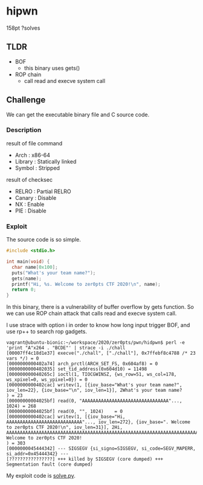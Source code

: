 # hipwn 
158pt ?solves

## TLDR
* BOF 
	* this binary uses gets() 
* ROP chain
	* call read and execve system call 

## Challenge
We can get the executable binary file and C source code.

### Description
result of file command
* Arch    : x86-64
* Library : Statically linked
* Symbol  : Stripped

result of checksec
* RELRO  : Partial RELRO
* Canary : Disable
* NX     : Enable
* PIE    : Disable

### Exploit 
The source code is so simple.
```c:main.c
#include <stdio.h>

int main(void) {
  char name[0x100];
  puts("What's your team name?");
  gets(name);
  printf("Hi, %s. Welcome to zer0pts CTF 2020!\n", name);
  return 0;
}
```

In this binary, there is a vulnerability of buffer overflow by gets function.
So we can use ROP chain attack that calls read and execve system call.

I use strace with option i in order to know how long input trigger BOF, and use rp++ to search rop gadgets.

```
vagrant@ubuntu-bionic:~/workspace/2020/zer0pts/pwn/hidpwn$ perl -e 'print "A"x264 . "BCDE"' | strace -i ./chall
[00007ff4c18d1e37] execve("./chall", ["./chall"], 0x7ffebf8c4788 /* 23 vars */) = 0
[0000000000402a74] arch_prctl(ARCH_SET_FS, 0x604af8) = 0
[0000000000402035] set_tid_address(0x604d10) = 11498
[000000000040265c] ioctl(1, TIOCGWINSZ, {ws_row=51, ws_col=178, ws_xpixel=0, ws_ypixel=0}) = 0
[0000000000402cac] writev(1, [{iov_base="What's your team name?", iov_len=22}, {iov_base="\n", iov_len=1}], 2What's your team name?
) = 23
[00000000004025bf] read(0, "AAAAAAAAAAAAAAAAAAAAAAAAAAAAAAAA"..., 1024) = 268
[00000000004025bf] read(0, "", 1024)    = 0
[0000000000402cac] writev(1, [{iov_base="Hi, AAAAAAAAAAAAAAAAAAAAAAAAAAAA"..., iov_len=272}, {iov_base=". Welcome to zer0pts CTF 2020!\n", iov_len=31}], 2Hi, AAAAAAAAAAAAAAAAAAAAAAAAAAAAAAAAAAAAAAAAAAAAAAAAAAAAAAAAAAAAAAAAAAAAAAAAAAAAAAAAAAAAAAAAAAAAAAAAAAAAAAAAAAAAAAAAAAAAAAAAAAAAAAAAAAAAAAAAAAAAAAAAAAAAAAAAAAAAAAAAAAAAAAAAAAAAAAAAAAAAAAAAAAAAAAAAAAAAAAAAAAAAAAAAAAAAAAAAAAAAAAAAAAAAAAAAAAAAAAAAAAAAAAAAAAAAAAAAAAAAAAAABCDE. Welcome to zer0pts CTF 2020!
) = 303
[0000000045444342] --- SIGSEGV {si_signo=SIGSEGV, si_code=SEGV_MAPERR, si_addr=0x45444342} ---
[????????????????] +++ killed by SIGSEGV (core dumped) +++
Segmentation fault (core dumped)
```

My exploit code is [solve.py](https://github.com/kam1tsur3/2020_CTF/blob/master/zer0pts/pwn/hidpwn/solve.py).
